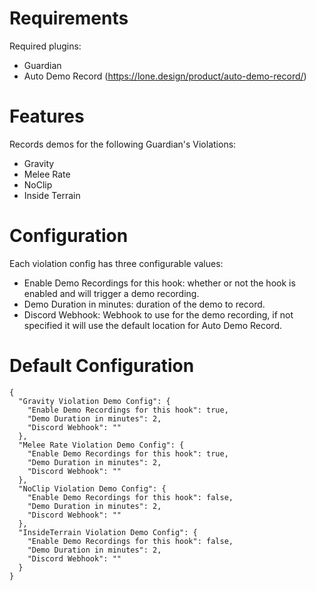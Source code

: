# Requirements
Required plugins:
* Guardian 
* Auto Demo Record (https://lone.design/product/auto-demo-record/)

# Features
Records demos for the following Guardian's Violations:
* Gravity
* Melee Rate
* NoClip
* Inside Terrain

# Configuration
Each violation config has three configurable values:
* Enable Demo Recordings for this hook: whether or not the hook is enabled and will trigger a demo recording.
* Demo Duration in minutes: duration of the demo to record.
* Discord Webhook: Webhook to use for the demo recording, if not specified it will use the default location for Auto Demo Record. 

# Default Configuration
```
{
  "Gravity Violation Demo Config": {
    "Enable Demo Recordings for this hook": true,
    "Demo Duration in minutes": 2,
    "Discord Webhook": ""
  },
  "Melee Rate Violation Demo Config": {
    "Enable Demo Recordings for this hook": true,
    "Demo Duration in minutes": 2,
    "Discord Webhook": ""
  },
  "NoClip Violation Demo Config": {
    "Enable Demo Recordings for this hook": false,
    "Demo Duration in minutes": 2,
    "Discord Webhook": ""
  },
  "InsideTerrain Violation Demo Config": {
    "Enable Demo Recordings for this hook": false,
    "Demo Duration in minutes": 2,
    "Discord Webhook": ""
  }
}
```